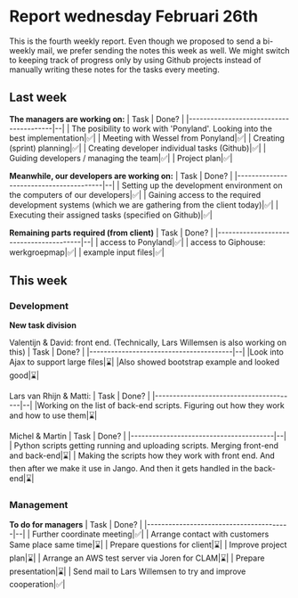 # Report wednesday Februari 26th
This is the fourth weekly report. Even though we proposed to send a bi-weekly mail, we prefer sending the notes this week as well. We might switch to keeping track of progress only by using Github projects instead of manually writing these notes for the tasks every meeting.

## Last week
__The managers are working on:__
| Task                                   | Done? |
|----------------------------------------|--|
| The posibility to work with 'Ponyland'. Looking into the best implementation|✅|
| Meeting with Wessel from Ponyland|✅|
| Creating (sprint) planning|✅|
| Creating developer individual tasks (Github)|✅|
| Guiding developers / managing the team|✅|
| Project plan|✅|

__Meanwhile, our developers are working on:__
| Task                                   | Done? |
|----------------------------------------|--|
| Setting up the development environment on the computers of our developers|✅| 
| Gaining access to the required development systems (which we are gathering from the client today)|✅| 
| Executing their assigned tasks (specified on Github)|✅|

__Remaining parts required (from client)__
| Task                                   | Done? |
|----------------------------------------|--|
| access to Ponyland|✅|
| access to Giphouse: werkgroepmap|✅|
| example input files|✅|

## This week
### Development
__New task division__

Valentijn & David: front end. (Technically, Lars Willemsen is also working on this)
| Task                                   | Done? |
|----------------------------------------|--|
|Look into Ajax to support large files|⌛️|
|Also showed bootstrap example and looked good|⌛️|

Lars van Rhijn & Matti:
| Task                                   | Done? |
|----------------------------------------|--| 
|Working on the list of back-end scripts. Figuring out how they work and how to use them|⌛️|

Michel & Martin
| Task                                   | Done? |
|----------------------------------------|--|
| Python scripts getting running and uploading scripts. Merging front-end and back-end|⌛️|
| Making the scripts how they work with front end. And then after we make it use in Jango. And then it gets handled in the back-end|⌛️|

### Management
__To do for managers__
| Task                                   | Done? |
|----------------------------------------|--|
| Further coordinate meeting|✅|
| Arrange contact with customers Same place same time|⌛️|
| Prepare questions for client|⌛️|
| Improve project plan|⌛️|
| Arrange an AWS test server via Joren for CLAM|⌛️|
| Prepare presentation|⌛️|
| Send mail to Lars Willemsen to try and improve cooperation|✅|
